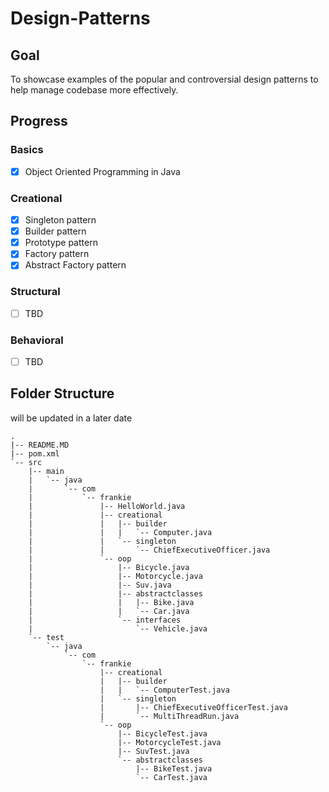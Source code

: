 # Design-Patterns

## Goal
To showcase examples of the popular and controversial design patterns to help manage codebase more effectively.

## Progress
### Basics
- [x] Object Oriented Programming in Java

### Creational
- [x] Singleton pattern
- [x] Builder pattern
- [x] Prototype pattern
- [x] Factory pattern
- [x] Abstract Factory pattern

### Structural
- [ ] TBD

### Behavioral

- [ ] TBD

## Folder Structure
will be updated in a later date
```
.
|-- README.MD
|-- pom.xml
`-- src
    |-- main
    |   `-- java
    |       `-- com
    |           `-- frankie
    |               |-- HelloWorld.java
    |               |-- creational
    |               |   |-- builder
    |               |   |   `-- Computer.java
    |               |   `-- singleton
    |               |       `-- ChiefExecutiveOfficer.java
    |               `-- oop
    |                   |-- Bicycle.java
    |                   |-- Motorcycle.java
    |                   |-- Suv.java
    |                   |-- abstractclasses
    |                   |   |-- Bike.java
    |                   |   `-- Car.java
    |                   `-- interfaces
    |                       `-- Vehicle.java
    `-- test
        `-- java
            `-- com
                `-- frankie
                    |-- creational
                    |   |-- builder
                    |   |   `-- ComputerTest.java
                    |   `-- singleton
                    |       |-- ChiefExecutiveOfficerTest.java
                    |       `-- MultiThreadRun.java
                    `-- oop
                        |-- BicycleTest.java
                        |-- MotorcycleTest.java
                        |-- SuvTest.java
                        `-- abstractclasses
                            |-- BikeTest.java
                            `-- CarTest.java

```